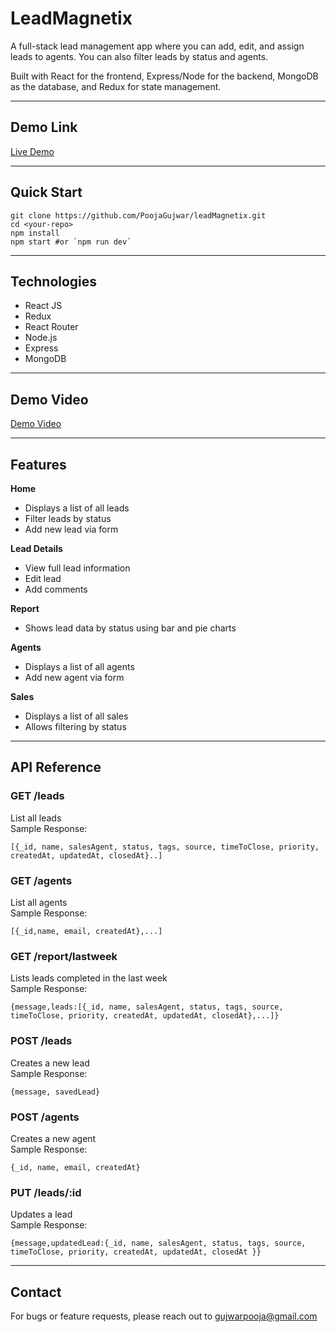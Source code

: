 # LeadMagnetix

 A full-stack lead management app where you can add, edit, and assign leads to agents.
 You can also filter leads by status and agents.
 
 Built with React for the frontend, Express/Node for the backend, MongoDB as the database, and Redux for state management.

 ---

 ## Demo Link
 [Live Demo](https://lead-magnetix-ashy.vercel.app)

 ---

 ## Quick Start
 ```
 git clone https://github.com/PoojaGujwar/leadMagnetix.git
 cd <your-repo>
 npm install
 npm start #or `npm run dev`
 ```

 ---

 ## Technologies
 - React JS
 - Redux
 - React Router
 - Node.js
 - Express
 - MongoDB

 ---

 ## Demo Video
 [Demo Video](https://drive.google.com/file/d/1w-O9pZi3gFk5nBEhDBMOQdys2fjhWDfQ/view?usp=sharing)

---
 ## Features
 **Home**
 - Displays a list of all leads
 - Filter leads by status
 - Add new lead via form

 **Lead Details**
 - View full lead information
 - Edit lead 
 - Add comments

 **Report** 
 - Shows lead data by status using bar and pie charts

 **Agents**
 - Displays a list of all agents
 - Add new agent via form

 **Sales**
 - Displays a list of all sales
 - Allows filtering by status

---

 ## API Reference

 ### **GET /leads**
 List all leads<br>
 Sample Response: <br>
 ```
 [{_id, name, salesAgent, status, tags, source, timeToClose, priority, createdAt, updatedAt, closedAt}..]
 ```

 ### **GET /agents**
 List all agents<br>
 Sample Response: <br>
 ```
 [{_id,name, email, createdAt},...]
 ```

 ### **GET /report/lastweek**
 Lists leads completed in the last week<br>
 Sample Response: <br>
 ```
 {message,leads:[{_id, name, salesAgent, status, tags, source, timeToClose, priority, createdAt, updatedAt, closedAt},...]}
 ```

 ### **POST /leads**
 Creates a new lead<br>
 Sample Response: <br>
 ```
 {message, savedLead}
 ```

 ### **POST /agents**
 Creates a new agent<br>
 Sample Response: <br>
 ```
 {_id, name, email, createdAt}
 ```

 ### **PUT /leads/:id**
 Updates a lead<br>
 Sample Response:<br>
 ```
 {message,updatedLead:{_id, name, salesAgent, status, tags, source, timeToClose, priority, createdAt, updatedAt, closedAt }}
 ```

 ---

 ## Contact
 For bugs or feature requests, please reach out to gujwarpooja@gmail.com